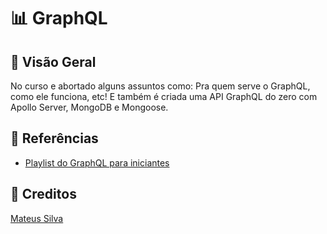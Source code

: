 # 📊 GraphQL

## 🚀 Visão Geral

No curso e abortado  alguns assuntos como: Pra quem serve o GraphQL, como ele funciona, etc! E também é criada uma API GraphQL do zero com Apollo Server, MongoDB e Mongoose.

## 📎 Referências

-  [Playlist do GraphQL para iniciantes](https://www.youtube.com/watch?v=7RoHxSGVAdU&list=PLPXWI3llyMiK9uw7tfljM2hnQl2qu6CeT&ab_channel=MateusSilva)

## 🌟 Creditos

[Mateus Silva](https://www.instagram.com/imateus.silva)
